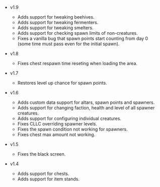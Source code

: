 - v1.9
  - Adds support for tweaking beehives.
  - Adds support for tweaking fermenters.
  - Adds support for tweaking smelters.
  - Adds support for checking spawn limits of non-creatures.
  - Fixes a vanilla bug that spawn points start counting from day 0 (some time must pass even for the initial spawn).

- v1.8
  - Fixes chest respawn time reseting when loading the area.

- v1.7
  - Restores level up chance for spawn points.

- v1.6
	- Adds custom data support for altars, spawn points and spawners.
	- Adds support for changing faction, health and level of all spawner creatures.
	- Adds support for configuring individual creatures.
	- Fixes CLLC overriding spawner levels.
	- Fixes the spawn condition not working for spawners.
	- Fixes chest max amount not working.

- v1.5
	- Fixes the black screen.

- v1.4
	- Adds support for chests.
	- Adds support for item stands.
